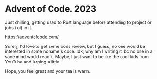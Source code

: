 # Advent of Code. 2023

Just chilling, getting used to Rust language before attending to project or jobs (lol) in it.

https://adventofcode.com/

Surely, I'd love to get some code review, but I guess, no one would be interested in some noname's code.
Idk, why am I writing it, bc no one in a sane mind would read it. Maybe, I just want to be like the cool kids from
YouTube and larping a little.

Hope, you feel great and your tea is warm.